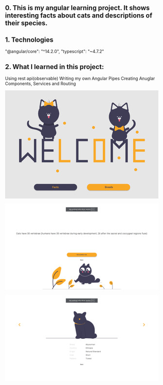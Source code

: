 ## 0. This is my angular learning project. It shows interesting facts about cats and descriptions of their species.

## 1. Technologies
"@angular/core": "^14.2.0",
"typescript": "~4.7.2"

## 2. What I learned in this project:
Using rest api(observable)
Writing my own Angular Pipes
Creating Anuglar Components, Services and Routing


![Welcome Page](./images/welcome.png)

![Facts Page](./images/facts.png)

![Breeds Page](./images/breeds.png)